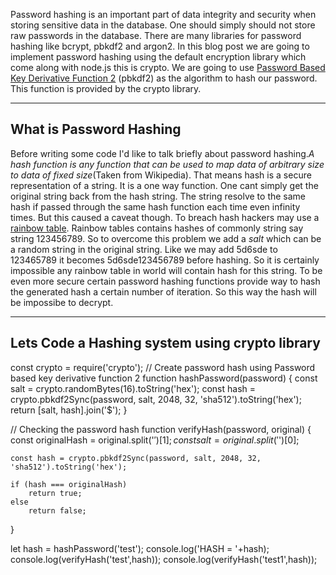 Password hashing is an important part of data integrity and security when storing sensitive data in the database. One should simply should not store raw passwords in the database. There are many libraries for password hashing like bcrypt, pbkdf2 and argon2. In this blog post we are going to implement password hashing using the default encryption library which come along with node.js this is crypto. We are going to use [Password Based Key Derivative Function 2](https://en.wikipedia.org/wiki/PBKDF2) (pbkdf2) as the algorithm to hash our password. This function is provided by the crypto library.

<hr>

## What is Password Hashing

Before writing some code I'd like to talk briefly about password hashing._A hash function is any function that can be used to map data of arbitrary size to data of fixed size_(Taken from Wikipedia). That means hash is a secure representation of a string. It is a one way function. One cant simply get the original string back from the hash string. The string resolve to the same hash if passed through the same hash function each time even infinity times. But this caused a caveat though. To breach hash hackers may use a [rainbow table](https://en.wikipedia.org/wiki/Rainbow_table). Rainbow tables contains hashes of commonly string say string 123456789. So to overcome this problem we add a _salt_ which can be a random string in the original string. Like we may add 5d6sde to 123465789 it becomes 5d6sde123456789 before hashing. So it is certainly impossible any rainbow table in world will contain hash for this string. To be even more secure certain password hashing functions provide way to hash the generated hash a certain number of iteration. So this way the hash will be impossibe to decrypt.

<hr>

## Lets Code a Hashing system using crypto library

<script src="https://embed.runkit.com" data-element-id="code"></script>

<div id="code" style="height:100%;width:100%">
const crypto = require('crypto');
// Create password hash using Password based key derivative function 2
function hashPassword(password) {
    const salt = crypto.randomBytes(16).toString('hex');
    const hash = crypto.pbkdf2Sync(password, salt, 2048, 32, 'sha512').toString('hex');
    return [salt, hash].join('$');
}

// Checking the password hash
function verifyHash(password, original) {
const originalHash = original.split('$')[1];
const salt = original.split('$')[0];

    const hash = crypto.pbkdf2Sync(password, salt, 2048, 32, 'sha512').toString('hex');

    if (hash === originalHash)
        return true;
    else
        return false;

}

let hash = hashPassword('test');
console.log('HASH = '+hash);
console.log(verifyHash('test',hash));
console.log(verifyHash('test1',hash));

</div>

